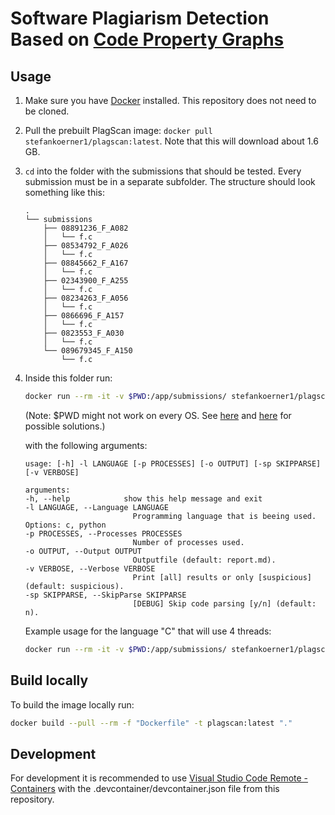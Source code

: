 # Software Plagiarism Detection Based on [Code Property Graphs](https://docs.joern.io/code-property-graph)

## Usage

1. Make sure you have [Docker](https://docs.docker.com/get-docker/) installed. This repository does not need to be cloned.
2. Pull the prebuilt PlagScan image: ``docker pull stefankoerner1/plagscan:latest``. Note that this will download about 1.6 GB.
3. ``cd`` into the folder with the submissions that should be tested. Every submission must be in a separate subfolder. The structure should look something like this:

    ```text
    .
    └── submissions
        ├── 08891236_F_A082
        │   └── f.c
        ├── 08534792_F_A026
        │   └── f.c
        ├── 08845662_F_A167
        │   └── f.c
        ├── 02343900_F_A255
        │   └── f.c
        ├── 08234263_F_A056
        │   └── f.c
        ├── 0866696_F_A157
        │   └── f.c
        ├── 0823553_F_A030
        │   └── f.c
        └── 089679345_F_A150
            └── f.c
    ```

4. Inside this folder run:

   ```bash
   docker run --rm -it -v $PWD:/app/submissions/ stefankoerner1/plagscan:latest
   ```
   (Note: $PWD might not work on every OS. See [here](https://docs.docker.com/desktop/windows/troubleshoot/#path-conversion-on-windows) and [here](https://stackoverflow.com/questions/41485217/mount-current-directory-as-a-volume-in-docker-on-windows-10) for possible solutions.)

   with the following arguments:  

    ```text
    usage: [-h] -l LANGUAGE [-p PROCESSES] [-o OUTPUT] [-sp SKIPPARSE] [-v VERBOSE]

    arguments:
    -h, --help            show this help message and exit
    -l LANGUAGE, --Language LANGUAGE
                            Programming language that is beeing used. Options: c, python
    -p PROCESSES, --Processes PROCESSES
                            Number of processes used.
    -o OUTPUT, --Output OUTPUT
                            Outputfile (default: report.md).
    -v VERBOSE, --Verbose VERBOSE
                            Print [all] results or only [suspicious] (default: suspicious).
    -sp SKIPPARSE, --SkipParse SKIPPARSE
                            [DEBUG] Skip code parsing [y/n] (default: n).
    ```

    Example usage for the language "C" that will use 4 threads:

    ```bash
   docker run --rm -it -v $PWD:/app/submissions/ stefankoerner1/plagscan:latest --Language c --Processes 4 
   ```


## Build locally

To build the image locally run:

```bash
docker build --pull --rm -f "Dockerfile" -t plagscan:latest "."
```

## Development

For development it is recommended to use [Visual Studio Code Remote - Containers](https://code.visualstudio.com/docs/remote/containers) with the .devcontainer/devcontainer.json file from this repository.
